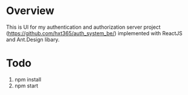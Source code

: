 # Overview
This is UI for my authentication and authorization server project (https://github.com/hxt365/auth_system_be/) implemented with ReactJS and Ant.Design libary.
# Todo
1. npm install
2. npm start
